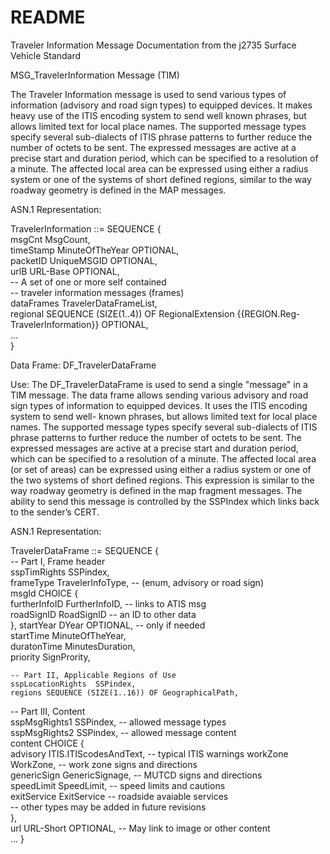 # README #

Traveler Information Message Documentation from the j2735 Surface Vehicle Standard

MSG_TravelerInformation Message  (TIM) 

The Traveler Information message is used to send various types of information  (advisory and road sign types) to equipped devices. It makes heavy use of the ITIS encoding system to send well known phrases, but allows limited text for local place names. The supported message types specify several sub-dialects of ITIS phrase patterns to further reduce the number of octets to be sent. The expressed messages are active at a precise start and duration period, which can be specified to a resolution of a minute. The affected local area can be expressed using either a radius system or one of the systems of short defined regions, similar to the way roadway geometry is defined in the MAP messages. 

ASN.1 Representation:   

TravelerInformation ::= SEQUENCE {    
	msgCnt MsgCount,      
	timeStamp MinuteOfTheYear OPTIONAL,    
	packetID UniqueMSGID OPTIONAL,   
	urlB URL-Base OPTIONAL,   
 	-- A set of one or more self contained     
 	-- traveler information messages (frames)    
 	dataFrames  TravelerDataFrameList,   
    regional    SEQUENCE (SIZE(1..4)) OF 
                RegionalExtension {{REGION.Reg-TravelerInformation}} OPTIONAL,    
	...    
	}

Data Frame: DF_TravelerDataFrame 

Use:  The DF_TravelerDataFrame is used to send a single "message" in a TIM message. The data frame allows sending various advisory and road sign types of information to equipped devices. It uses the ITIS encoding system to send well- known phrases, but allows limited text for local place names. The supported message types specify several sub-dialects of ITIS phrase patterns to further reduce the number of octets to be sent. The expressed messages are active at a precise start and duration period, which can be specified to a resolution of a minute. The affected local area (or set of areas) can be expressed using either a radius system or one of the two systems of short defined regions. This expression is similar to the way roadway geometry is defined in the map fragment messages.  The ability to send this message is controlled by the SSPIndex which links back to the sender’s CERT.

ASN.1 Representation:   

TravelerDataFrame ::= SEQUENCE {    
	-- Part I, Frame header    
	sspTimRights    SSPindex,      
	frameType   TravelerInfoType,  -- (enum, advisory or road sign)    
	msgId CHOICE {          
		furtherInfoID   FurtherInfoID, -- links to ATIS msg          
		roadSignID      RoadSignID     -- an ID to other data         
		},
	startYear   DYear OPTIONAL,  -- only if needed    
	startTime   MinuteOfTheYear,    
	duratonTime MinutesDuration,    
	priority    SignPrority,       

	-- Part II, Applicable Regions of Use    
	sspLocationRights  SSPindex,      
	regions SEQUENCE (SIZE(1..16)) OF GeographicalPath, 
 
   -- Part III, Content    
   sspMsgRights1    SSPindex,  -- allowed message types    
   sspMsgRights2    SSPindex,  -- allowed message content    
   content  CHOICE {             
   		advisory     ITIS.ITIScodesAndText,                                 -- typical ITIS warnings
   		             workZone     WorkZone,                                 -- work zone signs and directions             
   		             genericSign  GenericSignage,                           -- MUTCD signs and directions             
   		             speedLimit   SpeedLimit,                               -- speed limits and cautions             
   		             exitService  ExitService                               -- roadside avaiable services             
   		             -- other types may be added in future revisions             
   		             },       
 	url     URL-Short OPTIONAL,  -- May link to image or other content    
 	...
 	}    